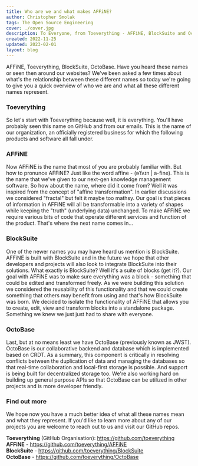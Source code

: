 ```yaml
---
title: Who are we and what makes AFFiNE?
author: Christopher Smolak
tags: The Open Source Engineering
cover: ./cover.jpg
description: To Everyone, from Toeverything - AFFiNE, BlockSuite and OctoBase
created: 2022-11-25
updated: 2023-02-01
layout: blog
---
```


AFFiNE, Toeverything, BlockSuite, OctoBase. Have you heard these names or seen then around our websites?
We've been asked a few times about what's the relationship between these different names so today we're going to give you a quick overview of who we are and what all these different names represent.

### Toeverything
So let's start with Toeverything because well, it is everything. You'll have probably seen this name on GitHub and from our emails. This is the name of our organization, an officially registered business for which the following products and software all fall under.

### AFFiNE
Now AFFiNE is the name that most of you are probably familiar with. But how to pronunce AFFiNE? Just like the word affine - (əˈfʌɪn | a-fine). This is the name that we've given to our next-gen knowledge management software. 
So how about the name, where did it come from? Well it was inspired from the concept of "affine transformation". In earlier discussions we considered "fractal" but felt it maybe too mathsy. Our goal is that pieces of information in AFFiNE will all be transformable into a variety of shapes while keeping the "truth" (underlying data) unchanged.
To make AFFiNE we require various bits of code that operate different services and function of the product. That's where the next name comes in...

### BlockSuite
One of the newer names you may have heard us mention is BlockSuite. AFFiNE is built with BlockSuite and in the future we hope that other developers and projects will also look to integrate BlockSuite into their solutions.
What exactly is BlockSuite? Well it's a suite of blocks (get it?). Our goal with AFFiNE was to make sure everything was a block - something that could be edited and transformed freely. As we were building this solution we considered the reusability of this functionality and that we could create something that others may benefit from using and that's how BlockSuite was born. We decided to isolate the functionality of AFFiNE that allows you to create, edit, view and transform blocks into a standalone package. Something we knew we just just had to share with everyone. 

### OctoBase
Last, but at no means least we have OctoBase (previously known as JWST). OctoBase is our collaborative backend and database which is implemented based on CRDT.
As a summary, this component is critically in resolving conflicts between the duplication of data and managing the databases so that real-time collaboration and local-first storage is possible. And support is being built for decentralized storage too.
We're also working hard on building up general purpose APIs so that OctoBase can be utilized in other projects and is more developer friendly.

### Find out more
We hope now you have a much better idea of what all these names mean and what they represent.
If you'd like to learn more about any of our projects you are welcome to reach out to us and visit our GitHub repos.

**Toeverything** (GitHub Organisation): https://github.com/toeverything  
**AFFiNE** - https://github.com/toeverything/AFFiNE  
**BlockSuite** - https://github.com/toeverything/BlockSuite  
**OctoBase** - https://github.com/toeverything/OctoBase
